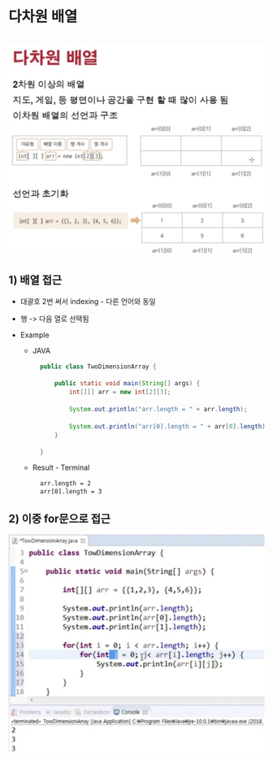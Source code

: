 <link href="../../md/style.css" rel="stylesheet">

# 다차원 배열

<br>

<img src='images/2021-08-29-22-42-20.png' />

<br>

## 1) 배열 접근

- 대괄호 2번 써서 indexing - 다른 언어와 동일
- 행 -> 다음 열로 선택됨

- Example

  - JAVA

    ```JAVA
      public class TwoDimensionArray {

          public static void main(String[] args) {
              int[][] arr = new int[2][3];

              System.out.println("arr.length = " + arr.length);

              System.out.println("arr[0].length = " + arr[0].length);
          }

      }

    ```

  - Result - Terminal

    ```TEXT
      arr.length = 2
      arr[0].length = 3

    ```

## 2) 이중 for문으로 접근

<img src='images/2021-08-29-22-49-02.png' />
